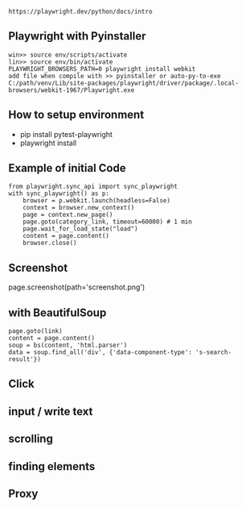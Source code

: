 `https://playwright.dev/python/docs/intro`
## Playwright with Pyinstaller
```
win>> source env/scripts/activate
lin>> source env/bin/activate
PLAYWRIGHT_BROWSERS_PATH=0 playwright install webkit
add file when compile with >> pyinstaller or auto-py-to-exe
C:/path/venv/Lib/site-packages/playwright/driver/package/.local-browsers/webkit-1967/Playwright.exe
```
## How to setup environment
- pip install pytest-playwright
- playwright install
## Example of initial Code
```
from playwright.sync_api import sync_playwright
with sync_playwright() as p:
    browser = p.webkit.launch(headless=False)
    context = browser.new_context()
    page = context.new_page()
    page.goto(category_link, timeout=60000) # 1 min
    page.wait_for_load_state("load")
    content = page.content()
    browser.close()
```
## Screenshot
page.screenshot(path='screenshot.png')
## with BeautifulSoup
```
page.goto(link)
content = page.content()
soup = bs(content, 'html.parser')
data = soup.find_all('div', {'data-component-type': 's-search-result'})
```
## Click

## input / write text

## scrolling

## finding elements

## Proxy






